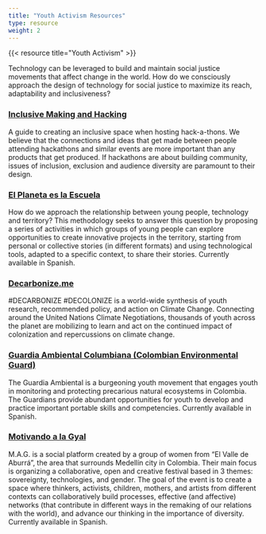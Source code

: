 ```yaml
---
title: "Youth Activism Resources"
type: resource
weight: 2
---
```

{{< resource title="Youth Activism" >}}

<p class="resource-intro">Technology can be leveraged to build and maintain social justice movements that affect change in the world. How do we consciously approach the design of technology for social justice to maximize its reach, adaptability and inclusiveness?</p>

### [Inclusive Making and Hacking](https://handbook.floeproject.org/InclusiveMakingAndHacking.html)

A guide to creating an inclusive space when hosting hack-a-thons. We believe that the connections and ideas that get made between people attending hackathons and similar events are more important than any products that get produced. If hackathons are about building community, issues of inclusion, exclusion and audience diversity are paramount to their design.

### [El Planeta es la Escuela](https://docs.google.com/presentation/d/1U81BBOf1tj10LX0DRM3F2Y4S5YS8lBffiuFLJPjHoaQ/edit#slide=id.g3f3188f87e_0_28)

How do we approach the relationship between young people, technology and territory? This methodology seeks to answer this question by proposing a series of activities in which groups of young people can explore opportunities to create innovative projects in the territory, starting from personal or collective stories (in different formats) and using technological tools, adapted to a specific context, to share their stories. Currently available in Spanish.

### [Decarbonize.me](http://decarbonize.me/)

#DECARBONIZE #DECOLONIZE is a world-wide synthesis of youth research, recommended policy, and action on Climate Change. Connecting around the United Nations Climate Negotiations, thousands of youth across the planet are mobilizing to learn and act on the continued impact of colonization and repercussions on climate change.

### [Guardia Ambiental Columbiana (Colombian Environmental Guard)](http://guardiaambiental.org/)

The Guardia Ambiental is a burgeoning youth movement that engages youth in monitoring and protecting precarious natural ecosystems in Colombia. The Guardians provide abundant opportunities for youth to develop and practice important portable skills and competencies. Currently available in Spanish.

### [Motivando a la Gyal](http://motivandoalagyal.n-esima.net/)

M.A.G. is a social platform created by a group of women from “El Valle de Aburrá”, the area that surrounds Medellín city in Colombia. Their main focus is organizing a collaborative, open and creative festival based in 3 themes:  sovereignty, technologies, and gender. The goal of the event is to create a space where thinkers, activists, children, mothers, and artists from different contexts can collaboratively build processes, effective (and affective) networks (that contribute in different ways in the remaking of our relations with the world), and advance our thinking in the importance of diversity. Currently available in Spanish.
